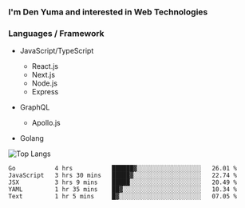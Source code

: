 ### I'm Den Yuma and interested in Web Technologies

### Languages / Framework
- JavaScript/TypeScript
  - React.js
  - Next.js
  - Node.js
  - Express

- GraphQL
  - Apollo.js 

- Golang


![Top Langs](https://github-readme-stats.vercel.app/api/top-langs/?username=denyuma&layout=compact)

<!--START_SECTION:waka-->
```text
Go           4 hrs           ██████▓░░░░░░░░░░░░░░░░░░   26.01 % 
JavaScript   3 hrs 30 mins   █████▓░░░░░░░░░░░░░░░░░░░   22.74 % 
JSX          3 hrs 9 mins    █████░░░░░░░░░░░░░░░░░░░░   20.49 % 
YAML         1 hr 35 mins    ██▓░░░░░░░░░░░░░░░░░░░░░░   10.34 % 
Text         1 hr 5 mins     █▓░░░░░░░░░░░░░░░░░░░░░░░   07.05 % 
```
<!--END_SECTION:waka-->
